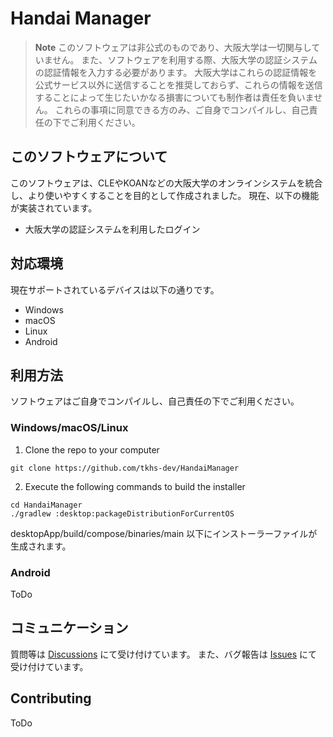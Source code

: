 # Handai Manager

> **Note**
> このソフトウェアは非公式のものであり、大阪大学は一切関与していません。
> また、ソフトウェアを利用する際、大阪大学の認証システムの認証情報を入力する必要があります。
> 大阪大学はこれらの認証情報を公式サービス以外に送信することを推奨しておらず、これらの情報を送信することによって生じたいかなる損害についても制作者は責任を負いません。
> これらの事項に同意できる方のみ、ご自身でコンパイルし、自己責任の下でご利用ください。

## このソフトウェアについて
このソフトウェアは、CLEやKOANなどの大阪大学のオンラインシステムを統合し、より使いやすくすることを目的として作成されました。
現在、以下の機能が実装されています。
- 大阪大学の認証システムを利用したログイン

## 対応環境
現在サポートされているデバイスは以下の通りです。
- Windows
- macOS
- Linux
- Android

## 利用方法
ソフトウェアはご自身でコンパイルし、自己責任の下でご利用ください。
### Windows/macOS/Linux
1. Clone the repo to your computer

```text
git clone https://github.com/tkhs-dev/HandaiManager
```

2. Execute the following commands to build the installer

```text
cd HandaiManager
./gradlew :desktop:packageDistributionForCurrentOS
```

desktopApp/build/compose/binaries/main 以下にインストーラーファイルが生成されます。

### Android
ToDo

## コミュニケーション
質問等は [Discussions](https://github.com/tkhs-dev/HandaiManager/discussions) にて受け付けています。
また、バグ報告は [Issues](https://github.com/tkhs-dev/HandaiManager/issues) にて受け付けています。

## Contributing
ToDo